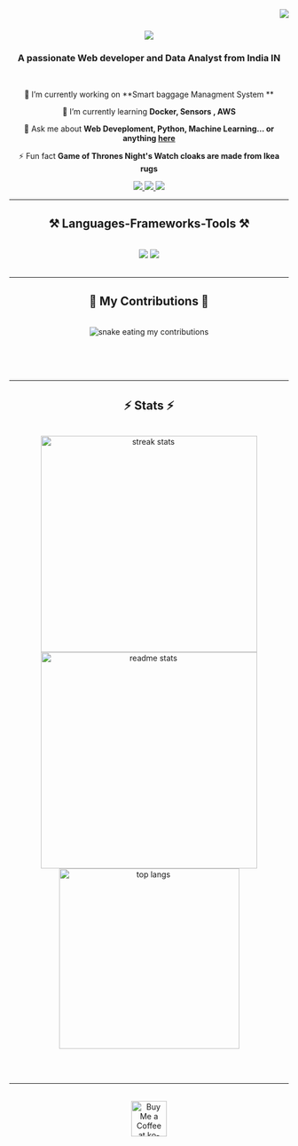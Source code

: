<img align="right" src="https://visitor-badge.laobi.icu/badge?page_id=Prathamesh06203.Prathamesh06203" />

<h1 align="center">
    <img src="https://readme-typing-svg.herokuapp.com/?font=Righteous&size=35&center=true&vCenter=true&width=500&height=70&duration=4000&lines=Hi+There!+👋;+I'm+Prathamesh+Kshirsagar!;" />
</h1>

<h3 align="center">A passionate Web developer and Data Analyst from India IN</h3>

<br/>

<div align="center">
 
 🔭 I’m currently working on **Smart baggage Managment System **
 
 🌱 I’m currently learning **Docker, Sensors , AWS**

💬 Ask me about **Web Deveploment, Python, Machine Learning... or anything [here](https://github.com/Prathamesh06203/Prathamesh06203/issues)**

⚡ Fun fact **Game of Thrones Night's Watch cloaks are made from Ikea rugs**

 </div>
 
<div align="center"> 
  <a href="mailto:pkshirsagar06203@gmail.com">
    <img src="https://img.shields.io/badge/Gmail-333333?style=for-the-badge&logo=gmail&logoColor=red" />
  </a>
  <a href="https://www.linkedin.com/in/prathamesh-kshirsagar-65812a217/" target="_blank">
    <img src="https://img.shields.io/badge/LinkedIn-0077B5?style=for-the-badge&logo=linkedin&logoColor=white" target="_blank" />
  </a>
  <a href="" target="_blank">
     <img src="https://img.shields.io/badge/Portfolio-FF5722?style=for-the-badge&logo=todoist&logoColor=white" target="_blank" /> <!-- sqlite, safari, google-chrome are other good icon options -->
  </a>
</div>

 <hr/>
 
<h2 align="center">⚒️ Languages-Frameworks-Tools ⚒️</h2>
<br/>
<div align="center">
    <img src="https://skillicons.dev/icons?i=react,bootstrap,linux,html,css,vscode,github,tailwind,git,r" />
    <img src="https://skillicons.dev/icons?i=nodejs,python,javascript,ruby,mongodb,c,java,nextjs,mysql,flask,kotlin" /><br>
</div>

<br/>
<hr/>

<div align="center">
  <h2>🐍 My Contributions 🐍</h2>
  <br>
  <img alt="snake eating my contributions" src="https://raw.githubusercontent.com/Prathamesh06203/Prathamesh06203/output/github-contribution-grid-snake.svg" />
  
  <br/><br/><br/>
</div>

<hr/>

<h2 align="center">⚡ Stats ⚡</h2>
<br>
<div align=center>
  <img width=390 src="https://github-readme-streak-stats-Prathamesh06203.vercel.app/?user=Prathamesh06203&count_private=true&theme=react&border_radius=10" alt="streak stats"/>
  <img width=390 src="https://github-readme-stats-Prathamesh06203.vercel.app/api?username=Prathamesh06203&count_private=true&show_icons=true&theme=react&rank_icon=github&border_radius=10" alt="readme stats" />
  <br/>
  <img width=325 align="center" src="https://github-readme-stats-Prathamesh06203.vercel.app/api/top-langs/?username=Prathamesh06203&hide=HTML&langs_count=8&layout=compact&theme=react&border_radius=10&size_weight=0.5&count_weight=0.5&exclude_repo=github-readme-stats" alt="top langs" />
</div>

<br/><br/>

<hr/>

<br/>

<div align="center">
<a href='https://ko-fi.com/V7V4RAK9C' target='_blank'><img height='64' style='border:0px;height:64px;' src='https://storage.ko-fi.com/cdn/kofi1.png?v=3' border='0' alt='Buy Me a Coffee at ko-fi.com' /></a>
</div>

<br/>
